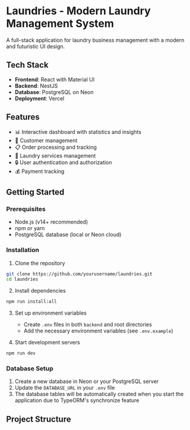 # Laundries - Modern Laundry Management System

A full-stack application for laundry business management with a modern and futuristic UI design.

## Tech Stack

- **Frontend**: React with Material UI
- **Backend**: NestJS
- **Database**: PostgreSQL on Neon
- **Deployment**: Vercel

## Features

- 📊 Interactive dashboard with statistics and insights
- 👥 Customer management
- 📋 Order processing and tracking
- 🧺 Laundry services management
- 🔒 User authentication and authorization
- 💰 Payment tracking

## Getting Started

### Prerequisites

- Node.js (v14+ recommended)
- npm or yarn
- PostgreSQL database (local or Neon cloud)

### Installation

1. Clone the repository

```bash
git clone https://github.com/yourusername/laundries.git
cd laundries
```

2. Install dependencies

```bash
npm run install:all
```

3. Set up environment variables

   - Create `.env` files in both `backend` and root directories
   - Add the necessary environment variables (see `.env.example`)

4. Start development servers

```bash
npm run dev
```

### Database Setup

1. Create a new database in Neon or your PostgreSQL server
2. Update the `DATABASE_URL` in your `.env` file
3. The database tables will be automatically created when you start the application due to TypeORM's synchronize feature

## Project Structure
